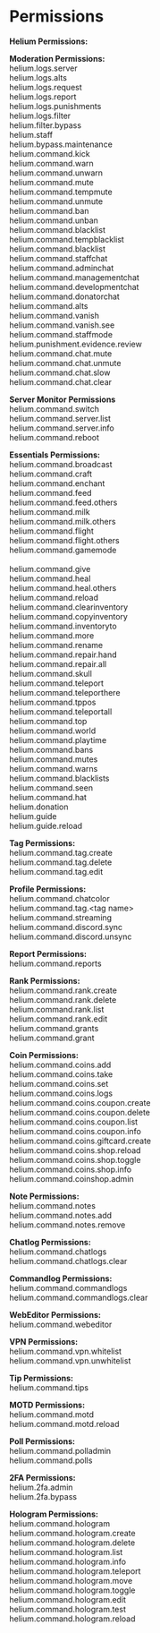 # Permissions

**Helium Permissions:**

**Moderation Permissions:**\
helium.logs.server\
helium.logs.alts\
helium.logs.request\
helium.logs.report\
helium.logs.punishments\
helium.logs.filter\
helium.filter.bypass\
helium.staff\
helium.bypass.maintenance\
helium.command.kick\
helium.command.warn\
helium.command.unwarn\
helium.command.mute\
helium.command.tempmute\
helium.command.unmute\
helium.command.ban\
helium.command.unban\
helium.command.blacklist\
helium.command.tempblacklist\
helium.command.blacklist\
helium.command.staffchat\
helium.command.adminchat\
helium.command.managementchat\
helium.command.developmentchat\
helium.command.donatorchat\
helium.command.alts\
helium.command.vanish\
helium.command.vanish.see\
helium.command.staffmode\
helium.punishment.evidence.review\
helium.command.chat.mute\
helium.command.chat.unmute\
helium.command.chat.slow\
helium.command.chat.clear

**Server Monitor Permissions**\
helium.command.switch\
helium.command.server.list\
helium.command.server.info\
helium.command.reboot

**Essentials Permissions:**\
helium.command.broadcast\
helium.command.craft\
helium.command.enchant\
helium.command.feed\
helium.command.feed.others\
helium.command.milk\
helium.command.milk.others\
helium.command.flight\
helium.command.flight.others\
helium.command.gamemode\
\
helium.command.give\
helium.command.heal\
helium.command.heal.others\
helium.command.reload\
helium.command.clearinventory\
helium.command.copyinventory\
helium.command.inventoryto\
helium.command.more\
helium.command.rename\
helium.command.repair.hand\
helium.command.repair.all\
helium.command.skull\
helium.command.teleport\
helium.command.teleporthere\
helium.command.tppos\
helium.command.teleportall\
helium.command.top\
helium.command.world\
helium.command.playtime\
helium.command.bans\
helium.command.mutes\
helium.command.warns\
helium.command.blacklists\
helium.command.seen\
helium.command.hat\
helium.donation\
helium.guide\
helium.guide.reload

**Tag Permissions:**\
helium.command.tag.create\
helium.command.tag.delete\
helium.command.tag.edit

**Profile Permissions:**\
helium.command.chatcolor\
helium.command.tag.\<tag name>\
helium.command.streaming\
helium.command.discord.sync\
helium.command.discord.unsync

**Report Permissions:**\
helium.command.reports

**Rank Permissions:**\
helium.command.rank.create\
helium.command.rank.delete\
helium.command.rank.list\
helium.command.rank.edit\
helium.command.grants\
helium.command.grant

**Coin Permissions:**\
helium.command.coins.add\
helium.command.coins.take\
helium.command.coins.set\
helium.command.coins.logs\
helium.command.coins.coupon.create\
helium.command.coins.coupon.delete\
helium.command.coins.coupon.list\
helium.command.coins.coupon.info\
helium.command.coins.giftcard.create\
helium.command.coins.shop.reload\
helium.command.coins.shop.toggle\
helium.command.coins.shop.info\
helium.command.coinshop.admin

**Note Permissions:**\
helium.command.notes\
helium.command.notes.add\
helium.command.notes.remove

**Chatlog Permissions:**\
helium.command.chatlogs\
helium.command.chatlogs.clear

**Commandlog Permissions:**\
helium.command.commandlogs\
helium.command.commandlogs.clear

**WebEditor Permissions:**\
helium.command.webeditor

**VPN Permissions:**\
helium.command.vpn.whitelist\
helium.command.vpn.unwhitelist

**Tip Permissions:**\
helium.command.tips

**MOTD Permissions:**\
helium.command.motd\
helium.command.motd.reload

**Poll Permissions:**\
helium.command.polladmin\
helium.command.polls

**2FA Permissions:**\
helium.2fa.admin\
helium.2fa.bypass

**Hologram Permissions:**\
helium.command.hologram\
helium.command.hologram.create\
helium.command.hologram.delete\
helium.command.hologram.list\
helium.command.hologram.info\
helium.command.hologram.teleport\
helium.command.hologram.move\
helium.command.hologram.toggle\
helium.command.hologram.edit\
helium.command.hologram.test\
helium.command.hologram.reload
